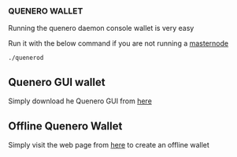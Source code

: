 ### QUENERO WALLET

Running the quenero daemon console wallet is very easy

Run it with the below command if you are not running a [masternode](https://github.com/quenero/doc/blob/main/masternode.md)

```text
./quenerod
```

## Quenero GUI wallet

Simply download he Quenero GUI from [here](https://github.com/quenero/quenero-electron-gui-wallet/releases/download/v1.2.1/Quenero.Electron.Wallet.1.2.1.AppImage)

## Offline Quenero Wallet

Simply visit the web page from [here](https://paper-wallet.quenero.tech/#/) to create an offline wallet
